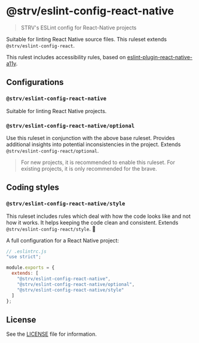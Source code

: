 # @strv/eslint-config-react-native

> STRV's ESLint config for React-Native projects

Suitable for linting React Native source files. This ruleset extends `@strv/eslint-config-react`.

This rulest includes accessibility rules, based on [eslint-plugin-react-native-a11y][a11y-repo].

## Configurations

### `@strv/eslint-config-react-native`

Suitable for linting React Native projects.

### `@strv/eslint-config-react-native/optional`

Use this ruleset in conjunction with the above base ruleset. Provides additional insights into potential inconsistencies in the project. Extends `@strv/eslint-config-react/optional`.

> For new projects, it is recommended to enable this ruleset. For existing projects, it is only recommended for the brave.

## Coding styles

### `@strv/eslint-config-react-native/style`

This ruleset includes rules which deal with how the code looks like and not how it works. It helps keeping the code clean and consistent. Extends `@strv/eslint-config-react/style`. 🎨

A full configuration for a React Native project:

```js
// .eslintrc.js
"use strict";

module.exports = {
  extends: [
    "@strv/eslint-config-react-native",
    "@strv/eslint-config-react-native/optional",
    "@strv/eslint-config-react-native/style"
  ]
};
```

## License

See the [LICENSE](LICENSE) file for information.

[a11y-repo]: https://github.com/FormidableLabs/eslint-plugin-react-native-a11y
